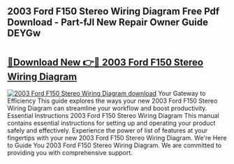 ## 2003 Ford F150 Stereo Wiring Diagram Free Pdf Download - Part-fJl New Repair Owner Guide DEYGw

# <h2><a href="http://dfhvt2z.blite.top/?on=2003+Ford+F150+Stereo+Wiring+Diagram">🔗Download New 👉🔴 2003 Ford F150 Stereo Wiring Diagram</a></h2>

[![2003 Ford F150 Stereo Wiring Diagram download](https://i.imgur.com/lujVjoI.png)](http://dfhvt2z.blite.top/?on=2003+Ford+F150+Stereo+Wiring+Diagram)
Your Gateway to Efficiency This guide explores the ways your new 2003 Ford F150 Stereo Wiring Diagram can streamline your workflow and boost productivity. Essential Instructions 2003 Ford F150 Stereo Wiring Diagram This manual contains essential instructions for setting up and operating your product safely and effectively. Experience the power of list of features at your fingertips with your new 2003 Ford F150 Stereo Wiring Diagram. We're Here to Guide You 2003 Ford F150 Stereo Wiring Diagram. We are committed to providing you with comprehensive support.
